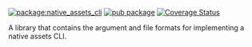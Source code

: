 [![package:native_assets_cli](https://github.com/dart-lang/native/actions/workflows/dart.yaml/badge.svg)](https://github.com/dart-lang/native/actions/workflows/dart.yaml)
[![pub package](https://img.shields.io/pub/v/native_assets_cli.svg)](https://pub.dev/packages/native_assets_cli)
[![Coverage Status](https://coveralls.io/repos/github/dart-lang/native/badge.svg?branch=main)](https://coveralls.io/github/dart-lang/native?branch=main)
<!-- [![package publisher](https://img.shields.io/pub/publisher/native_assets_cli.svg)](https://pub.dev/packages/native_assets_cli/publisher) -->

A library that contains the argument and file formats for implementing a native assets CLI.
